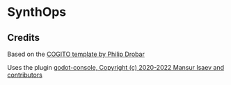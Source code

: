 # SynthOps

## Credits
Based on the [COGITO template by Philip Drobar](https://github.com/Phazorknight/Cogito)

Uses the plugin [godot-console, Copyright (c) 2020-2022 Mansur Isaev and contributors](https://github.com/4d49/godot-console)
